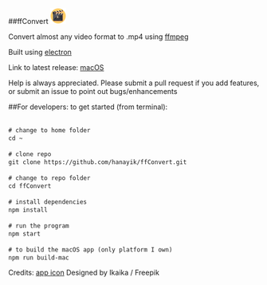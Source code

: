 ##ffConvert ![ffConvert](./media/icon32x32.png)

Convert almost any video format to .mp4 using [ffmpeg](https://ffmpeg.org/)

Built using [electron](http://electron.atom.io/)

Link to latest release: [macOS](https://github.com/hanayik/ffConvert/releases/download/1.0.3/macOS.zip)

Help is always appreciated. Please submit a pull request if you add features, or submit an issue to point out bugs/enhancements

##For developers:
to get started (from terminal):

```

# change to home folder
cd ~

# clone repo
git clone https://github.com/hanayik/ffConvert.git

# change to repo folder
cd ffConvert

# install dependencies
npm install

# run the program
npm start

# to build the macOS app (only platform I own)
npm run build-mac

```


Credits: [app icon](http://www.freepik.com) Designed by Ikaika / Freepik
